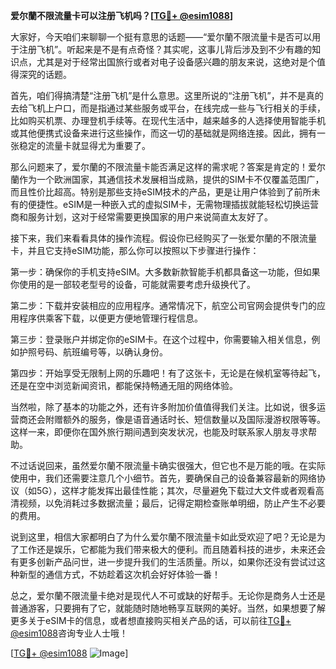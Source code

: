 **爱尔蘭不限流量卡可以注册飞机吗？[[TG💪+ @esim1088](https://t.me/s/esim1088)]**

大家好，今天咱们来聊聊一个挺有意思的话题——“爱尔蘭不限流量卡是否可以用于注册飞机”。听起来是不是有点奇怪？其实呢，这事儿背后涉及到不少有趣的知识点，尤其是对于经常出国旅行或者对电子设备感兴趣的朋友来说，这绝对是个值得深究的话题。

首先，咱们得搞清楚“注册飞机”是什么意思。这里所说的“注册飞机”，并不是真的去给飞机上户口，而是指通过某些服务或平台，在线完成一些与飞行相关的手续，比如购买机票、办理登机手续等。在现代生活中，越来越多的人选择使用智能手机或其他便携式设备来进行这些操作，而这一切的基础就是网络连接。因此，拥有一张稳定的流量卡就显得尤为重要了。

那么问题来了，爱尔蘭的不限流量卡能否满足这样的需求呢？答案是肯定的！爱尔蘭作为一个欧洲国家，其通信技术发展相当成熟，提供的SIM卡不仅覆盖范围广，而且性价比超高。特别是那些支持eSIM技术的产品，更是让用户体验到了前所未有的便捷性。eSIM是一种嵌入式的虚拟SIM卡，无需物理插拔就能轻松切换运营商和服务计划，这对于经常需要更换国家的用户来说简直太友好了。

接下来，我们来看看具体的操作流程。假设你已经购买了一张爱尔蘭的不限流量卡，并且它支持eSIM功能，那么你可以按照以下步骤进行操作：

第一步：确保你的手机支持eSIM。大多数新款智能手机都具备这一功能，但如果你使用的是一部较老型号的设备，可能就需要考虑升级换代了。

第二步：下载并安装相应的应用程序。通常情况下，航空公司官网会提供专门的应用程序供乘客下载，以便更方便地管理行程信息。

第三步：登录账户并绑定你的eSIM卡。在这个过程中，你需要输入相关信息，例如护照号码、航班编号等，以确认身份。

第四步：开始享受无限制上网的乐趣吧！有了这张卡，无论是在候机室等待起飞，还是在空中浏览新闻资讯，都能保持畅通无阻的网络体验。

当然啦，除了基本的功能之外，还有许多附加价值值得我们关注。比如说，很多运营商还会附赠额外的服务，像是语音通话时长、短信数量以及国际漫游权限等等。这样一来，即便你在国外旅行期间遇到突发状况，也能及时联系家人朋友寻求帮助。

不过话说回来，虽然爱尔蘭不限流量卡确实很强大，但它也不是万能的哦。在实际使用中，我们还需要注意几个小细节。首先，要确保自己的设备兼容最新的网络协议（如5G），这样才能发挥出最佳性能；其次，尽量避免下载过大文件或者观看高清视频，以免消耗过多数据流量；最后，记得定期检查账单明细，防止产生不必要的费用。

说到这里，相信大家都明白了为什么爱尔蘭不限流量卡如此受欢迎了吧？无论是为了工作还是娱乐，它都能为我们带来极大的便利。而且随着科技的进步，未来还会有更多创新产品问世，进一步提升我们的生活质量。所以，如果你还没有尝试过这种新型的通信方式，不妨趁着这次机会好好体验一番！

总之，爱尔蘭不限流量卡绝对是现代人不可或缺的好帮手。无论你是商务人士还是普通游客，只要拥有了它，就能随时随地畅享互联网的美好。当然，如果想要了解更多关于eSIM卡的信息，或者想直接购买相关产品的话，可以前往[TG💪+ @esim1088](https://t.me/s/esim1088)咨询专业人士哦！

[[TG💪+ @esim1088](https://t.me/s/esim1088) ![Image](https://i.postimg.cc/4NQfJmqS/Snipaste-2025-05-13-00-14-12.png)]